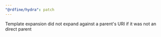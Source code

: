 ```yaml
---
"@rdfine/hydra": patch
---
```


Template expansion did not expand against a parent's URI if it was not an direct parent
